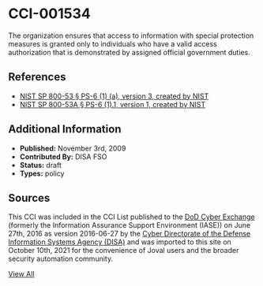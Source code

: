 # CCI-001534

The organization ensures that access to information with special protection measures is granted only to individuals who have a valid access authorization that is demonstrated by assigned official government duties.

## References ##

* [NIST SP 800-53 § PS-6 (1) (a), version 3, created by NIST](http://csrc.nist.gov/publications/PubsSPs.html)
* [NIST SP 800-53A § PS-6 (1).1, version 1, created by NIST](http://csrc.nist.gov/publications/PubsSPs.html)


## Additional Information ##

* **Published:** November 3rd, 2009
* **Contributed By:** DISA FSO
* **Status:** draft
* **Types:** policy

## Sources ##

This CCI was included in the CCI List published to the [DoD Cyber Exchange](https://public.cyber.mil/stigs/cci/)
(formerly the Information Assurance Support Environment (IASE)) on June 27th, 2016 as version
2016-06-27 by the [Cyber Directorate of the Defense Information Systems Agency (DISA)](https://public.cyber.mil/about-cyber/)
and was imported to this site on October 10th, 2021 for the convenience of Joval users and the broader
security automation community.

[View All](../README.md)
